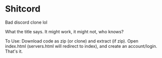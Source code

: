 # Shitcord
Bad discord clone lol

What the title says.
It might work, it might not, who knows?

To Use:
Download code as zip (or clone) and extract (if zip).
Open index.html (servers.html will redirect to index), and create an account/login.
That's it.
